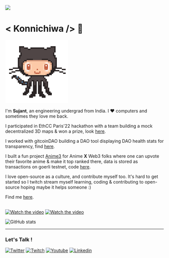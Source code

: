 ![](https://komarev.com/ghpvc/?username=sujantkumarkv)
# < Konnichiwa /> 👋    
<img src="https://github.com/sujantkumarkv/sujantkumarkv/blob/main/github%20mascot2.gif">

I'm **Sujant**, an engineering undergrad from India. I ❤️ computers and sometimes they love me back.


I participated in EthCC Paris'22 hackathon with a team building a mock decentralized 3D maps & won a prize, look [here](https://devpost.com/software/web3d).

I worked with gitcoinDAO building a DAO tool displaying DAO health stats for transparency, find [here](https://daostewards.xyz).

I built a fun project [Anime3](https://anime3-upvote.vercel.app/) for Anime **X** Web3 folks where one can upvote their favorite anime & make it top ranked there, data is stored as transactions on goerli testnet, code [here](https://github.com/sujantkumarkv/anime3).

I love open-source as a culture, and contribute myself too. It's hard to get started so I twitch stream myself learning, coding & contributing to open-source hoping maybe it helps someone :)

Find me [here](https://twitch.tv/sujantkv).
<br></br>

[![Watch the video](https://img.youtube.com/vi/yuNioXe-wtU/mqdefault.jpg)](https://www.youtube.com/watch?v=yuNioXe-wtU) [![Watch the video](https://img.youtube.com/vi/8pm1wCX7oQs/mqdefault.jpg)](https://www.youtube.com/watch?v=8pm1wCX7oQs) 


![GitHub stats](https://github-readme-stats.vercel.app/api?username=sujantkumarkv&show_icons=true&count_private=true)  

***

### **Let's Talk !**
[![Twitter](https://img.shields.io/badge/-Twitter-1ca0f1?style=flat-square&labelColor=1ca0f1&logo=twitter&logoColor=white&link=https://twitter.com/_diogorodrigues)](https://twitter.com/sujantkumarkv) [![Twitch](https://img.shields.io/badge/-Twitch-purple?style=flat-square&logo=Twitch&logoColor=white&link=https://twitch.tv/sujantkv)](https://twitch.tv/sujantkv) [![Youtube](https://img.shields.io/badge/-youtube-red?style=flat-square&logo=youtube&logoColor=white&link=https://www.youtube.com/channel/UCxaYz4YlvAQrfyrSKudMS7Q)](https://www.youtube.com/channel/UCxaYz4YlvAQrfyrSKudMS7Q) [![Linkedin](https://img.shields.io/badge/-LinkedIn-blue?style=flat-square&logo=Linkedin&logoColor=white&link=https://www.linkedin.com/in/sujant-kumar-krishnvanshi-b8061a168/)](https://www.linkedin.com/in/sujant-kumar-krishnvanshi-b8061a168/)  



